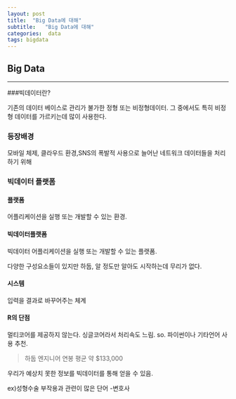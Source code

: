 ```yaml
---
layout: post
title:  "Big Data에 대해"
subtitle:   "Big Data에 대해"
categories:  data
tags: bigdata
---
```


## Big Data
---

###빅데이터란?

기존의 데이터 베이스로 관리가 불가한 정형 또는 비정형데이터. 그 중에서도 특히 비정형 데이터를 가르키는데 많이 사용한다.


### 등장배경

모바일 체제, 클라우드 환경,SNS의 폭발적 사용으로 늘어난 네트워크 데이터들을 처리하기 위해


### 빅데이터 플랫폼

#### 플랫폼

어플리케이션을 실행 또는 개발할 수 있는 환경.


#### 빅데이터플랫폼

빅데이터 어플리케이션을 실행 또는 개발할 수 있는 플랫폼.


다양한 구성요소들이 있지만 하둡, 알 정도만 알아도 시작하는데 무리가 없다.


#### 시스템

입력을 결과로 바꾸어주는 체계


#### R의 단점 

멀티코어를 제공하지 않는다. 싱글코어라서 처리속도 느림. so. 파이썬이나 기타언어 사용 추천.


> 하둡 엔지니어 연봉 평균 약 $133,000


우리가 예상치 못한 정보를 빅데이터를 통해 얻을 수 있음.


ex)성형수술 부작용과 관련이 많은 단어 -변호사